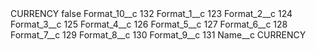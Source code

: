 <?xml version="1.0" encoding="UTF-8"?>
<CustomMetadata xmlns="http://soap.sforce.com/2006/04/metadata" xmlns:xsi="http://www.w3.org/2001/XMLSchema-instance" xmlns:xsd="http://www.w3.org/2001/XMLSchema">
    <label>CURRENCY</label>
    <protected>false</protected>
    <values>
        <field>Format_10__c</field>
        <value xsi:type="xsd:string">132</value>
    </values>
    <values>
        <field>Format_1__c</field>
        <value xsi:type="xsd:string">123</value>
    </values>
    <values>
        <field>Format_2__c</field>
        <value xsi:type="xsd:string">124</value>
    </values>
    <values>
        <field>Format_3__c</field>
        <value xsi:type="xsd:string">125</value>
    </values>
    <values>
        <field>Format_4__c</field>
        <value xsi:type="xsd:string">126</value>
    </values>
    <values>
        <field>Format_5__c</field>
        <value xsi:type="xsd:string">127</value>
    </values>
    <values>
        <field>Format_6__c</field>
        <value xsi:type="xsd:string">128</value>
    </values>
    <values>
        <field>Format_7__c</field>
        <value xsi:type="xsd:string">129</value>
    </values>
    <values>
        <field>Format_8__c</field>
        <value xsi:type="xsd:string">130</value>
    </values>
    <values>
        <field>Format_9__c</field>
        <value xsi:type="xsd:string">131</value>
    </values>
    <values>
        <field>Name__c</field>
        <value xsi:type="xsd:string">CURRENCY</value>
    </values>
</CustomMetadata>
